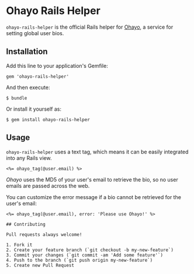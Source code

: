 # Ohayo Rails Helper

`ohayo-rails-helper` is the official Rails helper for [Ohayo](http://ohayo.io), a service for setting global user bios.

## Installation

Add this line to your application's Gemfile:

    gem 'ohayo-rails-helper'

And then execute:

    $ bundle

Or install it yourself as:

    $ gem install ohayo-rails-helper

## Usage

`ohayo-rails-helper` uses a text tag, which means it can be easily integrated into any Rails view.

```erb
<%= ohayo_tag(@user.email) %>
```

*Ohayo* uses the MD5 of your user's email to retrieve the bio, so no user
emails are passed across the web.

You can customize the error message if a bio cannot be retrieved for the user's
email:

```erb
<%= ohayo_tag(@user.email), error: 'Please use Ohayo!' %>

## Contributing

Pull requests always welcome!

1. Fork it
2. Create your feature branch (`git checkout -b my-new-feature`)
3. Commit your changes (`git commit -am 'Add some feature'`)
4. Push to the branch (`git push origin my-new-feature`)
5. Create new Pull Request
